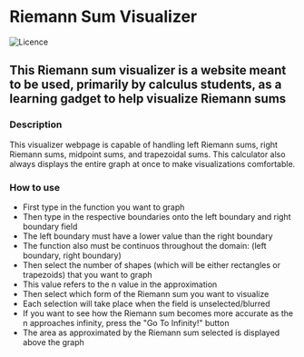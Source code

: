 # Riemann Sum Visualizer

![Licence](https://img.shields.io/github/license/Edelio-Taboada/riemannSumVisualizer)

## This Riemann sum visualizer is a website meant to be used, primarily by calculus students, as a learning gadget to help visualize Riemann sums
### Description

This visualizer webpage is capable of handling left Riemann sums, right Riemann sums, midpoint sums, and trapezoidal sums.
This calculator also always displays the entire graph at once to make visualizations comfortable.

### How to use

- First type in the function you want to graph
- Then type in the respective boundaries onto the left boundary and right boundary field
- The left boundary must have a lower value than the right boundary
- The function also must be continuos throughout the domain: (left boundary, right boundary)
- Then select the number of shapes (which will be either rectangles or trapezoids) that you want to graph
- This value refers to the n value in the approximation
- Then select which form of the Riemann sum you want to visualize
- Each selection will take place when the field is unselected/blurred
- If you want to see how the Riemann sum becomes more accurate as the n approaches infinity, press the "Go To Infinity!" button
- The area as approximated by the Riemann sum selected is displayed above the graph